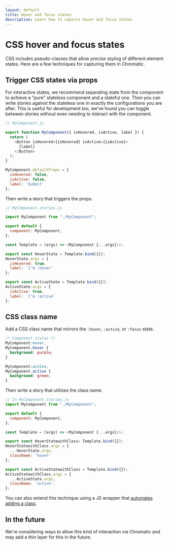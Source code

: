 ```yaml
---
layout: default
title: Hover and focus states
description: Learn how to capture hover and focus states
---
```


# CSS hover and focus states

CSS includes pseudo-classes that allow precise styling of different element states. Here are a few techniques for capturing them in Chromatic.

## Trigger CSS states via props

For interactive states, we recommend separating state from the component to achieve a "pure" stateless component and a stateful one. Then you can write stories against the stateless one in exactly the configurations you are after. This is useful for development too, we've found you can toggle between stories without even needing to interact with the component.

```js
// MyComponent.js

export function MyComponent({ isHovered, isActive, label }) {
  return (
    <Button isHovered={isHovered} isActive={isActive}>
      {label}
    </Button>
  );
}

MyComponent.defaultProps = {
  isHovered: false,
  isActive: false,
  label: 'Submit'
};
```

Then write a story that triggers the props.

```js
// MyComponent.stories.js

import MyComponent from "./MyComponent";

export default {
  component: MyComponent,
};

const Template = (args) => <MyComponent {...args}/>;

export const HoverState = Template.bind({});
HoverState.args = {
  isHovered: true,
  label: `I'm :hover`
};

export const ActiveState = Template.bind({});
ActiveState.args = {
  isActive: true,
  label: `I'm :active`
}:
```

## CSS class name

Add a CSS class name that mirrors the `:hover`, `:active`, or `:focus` state.

```css
/* Component styles */
MyComponent:hover,
MyComponent.hover {
  background: purple;
}

MyComponent:active,
MyComponent.active {
  background: green;
}
```

Then write a story that utilizes the class name.

```js
// In MyComponent.stories.js
import MyComponent from "./MyComponent";

export default {
  component: MyComponent,
};

const Template = (args) => <MyComponent {...args}/>;

export const HoverStatewithClass= Template.bind({});
HoverStatewithClass.args = {
  ...HoverState.args,
  className: 'hover'
};

export const ActiveStatewithClass = Template.bind({});
ActiveStatewithClass.args = {
  ...ActiveState.args,
  className: 'active',
};

```

You can also extend this technique using a JS wrapper that [automates adding a class](https://github.com/Workday/canvas-kit/pull/377/files).

## In the future

We're considering ways to allow this kind of interaction via Chromatic and may add a thin layer for this in the future.
